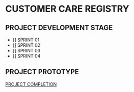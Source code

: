 # CUSTOMER CARE REGISTRY
## PROJECT DEVELOPMENT STAGE
- [] SPRINT 01
- [] SPRINT 02
- [] SPRINT 03
- [] SPRINT 04

## PROJECT PROTOTYPE
[PROJECT COMPLETION](http://169.51.204.215:30106/)
